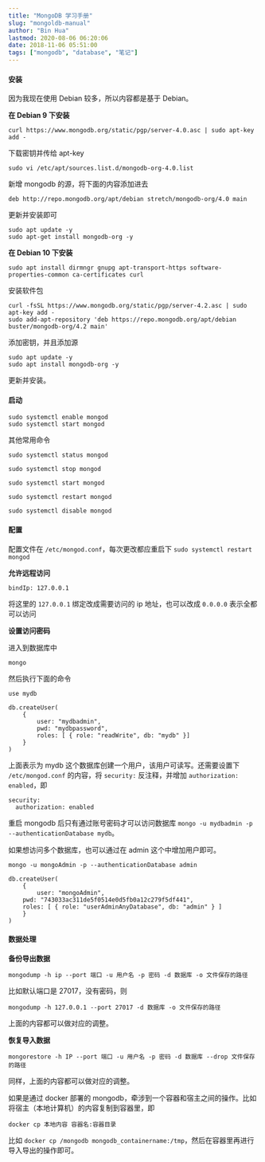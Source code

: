 ```yaml
---
title: "MongoDB 学习手册"
slug: "mongoldb-manual"
author: "Bin Hua"
lastmod: 2020-08-06 06:20:06
date: 2018-11-06 05:51:00
tags: ["mongodb", "database", "笔记"]
---
```


#### 安装

因为我现在使用 Debian 较多，所以内容都是基于 Debian。

**在 Debian 9 下安装**

```
curl https://www.mongodb.org/static/pgp/server-4.0.asc | sudo apt-key add -
```

下载密钥并传给 apt-key

```
sudo vi /etc/apt/sources.list.d/mongodb-org-4.0.list
```

新增 mongodb 的源，将下面的内容添加进去

```
deb http://repo.mongodb.org/apt/debian stretch/mongodb-org/4.0 main
```

更新并安装即可

```
sudo apt update -y
sudo apt-get install mongodb-org -y
```

**在 Debian 10 下安装**

```
sudo apt install dirmngr gnupg apt-transport-https software-properties-common ca-certificates curl
```

安装软件包

```
curl -fsSL https://www.mongodb.org/static/pgp/server-4.2.asc | sudo apt-key add -
sudo add-apt-repository 'deb https://repo.mongodb.org/apt/debian buster/mongodb-org/4.2 main'
```

添加密钥，并且添加源

```
sudo apt update -y
sudo apt install mongodb-org -y
```

更新并安装。

#### 启动

```
sudo systemctl enable mongod
sudo systemctl start mongod
```

其他常用命令

```
sudo systemctl status mongod

sudo systemctl stop mongod

sudo systemctl start mongod

sudo systemctl restart mongod

sudo systemctl disable mongod
```

#### 配置

配置文件在 `/etc/mongod.conf`，每次更改都应重启下 `sudo systemctl restart mongod`

**允许远程访问**

```
bindIp: 127.0.0.1
```

将这里的 `127.0.0.1` 绑定改成需要访问的 ip 地址，也可以改成 `0.0.0.0` 表示全都可以访问

**设置访问密码**

进入到数据库中

```
mongo
```

然后执行下面的命令

```
use mydb

db.createUser(
	{
		user: "mydbadmin",
		pwd: "mydbpassword",
		roles: [ { role: "readWrite", db: "mydb" }]
	}
)
```

上面表示为 mydb 这个数据库创建一个用户，该用户可读写。还需要设置下 `/etc/mongod.conf` 的内容，将 `security:` 反注释，并增加 `authorization: enabled`，即

```
security:
  authorization: enabled
```

重启 mongodb 后只有通过账号密码才可以访问数据库 `mongo -u mydbadmin -p --authenticationDatabase mydb`。

如果想访问多个数据库，也可以通过在 admin 这个中增加用户即可。

```
mongo -u mongoAdmin -p --authenticationDatabase admin

db.createUser(
    {
        user: "mongoAdmin", 
	pwd: "743033ac311de5f0514e0d5fb0a12c279f5df441", 
	roles: [ { role: "userAdminAnyDatabase", db: "admin" } ]
    }
)
```

#### 数据处理

**备份导出数据**

```
mongodump -h ip --port 端口 -u 用户名 -p 密码 -d 数据库 -o 文件保存的路径
```

比如默认端口是 27017，没有密码，则

```
mongodump -h 127.0.0.1 --port 27017 -d 数据库 -o 文件保存的路径
```

上面的内容都可以做对应的调整。

**恢复导入数据**

```
mongorestore -h IP --port 端口 -u 用户名 -p 密码 -d 数据库 --drop 文件保存的路径
```

同样，上面的内容都可以做对应的调整。

如果是通过 docker 部署的 mongodb，牵涉到一个容器和宿主之间的操作。比如将宿主（本地计算机）的内容复制到容器里，即

```
docker cp 本地内容 容器名:容器目录
```

比如 `docker cp /mongodb mongodb_containername:/tmp`，然后在容器里再进行导入导出的操作即可。
